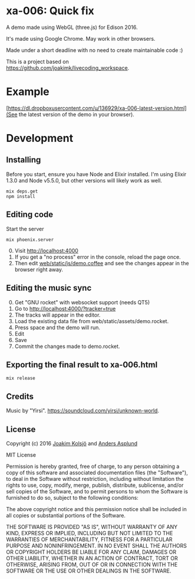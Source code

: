 # xa-006: Quick fix

A demo made using WebGL (three.js) for Edison 2016.

It's made using Google Chrome. May work in other browsers.

Made under a short deadline with no need to create maintainable code :)

This is a project based on <https://github.com/joakimk/livecoding_workspace>.

# Example

[https://dl.dropboxusercontent.com/u/136929/xa-006-latest-version.html](See the latest version of the demo in your browser).

# Development

## Installing

Before you start, ensure you have Node and Elixir installed. I'm using Elixir 1.3.0 and Node v5.5.0, but other versions will likely work as well.

    mix deps.get
    npm install

## Editing code

Start the server

    mix phoenix.server

0. Visit <http://localhost:4000>
  0. If you get a "no process" error in the console, reload the page once.
0. Then edit [web/static/js/demo.coffee](web/static/js/demo.coffee) and see the changes appear in the browser right away.

## Editing the music sync

0. Get "GNU rocket" with websocket support (needs QT5)
0. Go to <http://localhost:4000/?tracker=true>
0. The tracks will appear in the editor.
0. Load the existing data file from web/static/assets/demo.rocket.
0. Press space and the demo will run.
0. Edit
0. Save
0. Commit the changes made to demo.rocket.

## Exporting the final result to xa-006.html

    mix release

## Credits

Music by "Yirsi". https://soundcloud.com/yirsi/unknown-world.

## License

Copyright (c) 2016 [Joakim Kolsjö](https://twitter.com/joakimk) and [Anders Asplund](https://github.com/danter)

MIT License

Permission is hereby granted, free of charge, to any person obtaining
a copy of this software and associated documentation files (the
"Software"), to deal in the Software without restriction, including
without limitation the rights to use, copy, modify, merge, publish,
distribute, sublicense, and/or sell copies of the Software, and to
permit persons to whom the Software is furnished to do so, subject to
the following conditions:

The above copyright notice and this permission notice shall be
included in all copies or substantial portions of the Software.

THE SOFTWARE IS PROVIDED "AS IS", WITHOUT WARRANTY OF ANY KIND,
EXPRESS OR IMPLIED, INCLUDING BUT NOT LIMITED TO THE WARRANTIES OF
MERCHANTABILITY, FITNESS FOR A PARTICULAR PURPOSE AND
NONINFRINGEMENT. IN NO EVENT SHALL THE AUTHORS OR COPYRIGHT HOLDERS BE
LIABLE FOR ANY CLAIM, DAMAGES OR OTHER LIABILITY, WHETHER IN AN ACTION
OF CONTRACT, TORT OR OTHERWISE, ARISING FROM, OUT OF OR IN CONNECTION
WITH THE SOFTWARE OR THE USE OR OTHER DEALINGS IN THE SOFTWARE.
